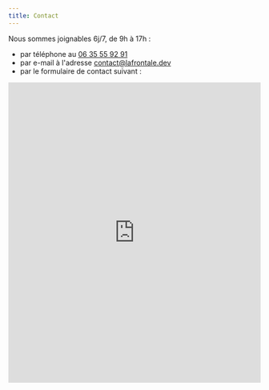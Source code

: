 ```yaml
---
title: Contact
---
```

Nous sommes joignables 6j/7, de 9h à 17h :

* par téléphone au [06 35 55 92 91](tel:+33635559291)
* par e-mail à l'adresse [contact@lafrontale.dev](mailto:contact@lafrontale.dev)
* par le formulaire de contact suivant :

<iframe title="Contact Form" src="https://plugins.crisp.chat/urn:crisp.im:contact-form:0/contact/7541006f-d0cb-495c-b99d-2f74462c466d" referrerpolicy="origin" sandbox="allow-forms allow-popups allow-scripts" width="100%" height="600px" frameborder="0"></iframe>